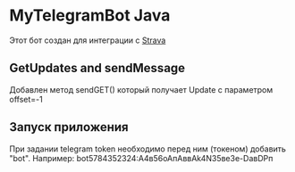 # MyTelegramBot Java 

Этот бот создан для интеграции с [Strava](https://www.strava.com)

## GetUpdates and sendMessage
Добавлен метод sendGET() который получает Update c параметром offset=-1


## Запуск приложения

При задании telegram token необходимо перед ним (токеном) добавить "bot". Например: bot5784352324:A4в56oAпАввАk4N35ве3е-DавDPп
